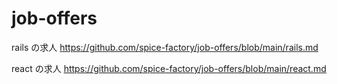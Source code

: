 # job-offers

rails の求人
https://github.com/spice-factory/job-offers/blob/main/rails.md

react の求人
https://github.com/spice-factory/job-offers/blob/main/react.md

